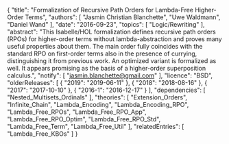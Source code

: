 {
    "title": "Formalization of Recursive Path Orders for Lambda-Free Higher-Order Terms",
    "authors": [
        "Jasmin Christian Blanchette",
        "Uwe Waldmann",
        "Daniel Wand"
    ],
    "date": "2016-09-23",
    "topics": [
        "Logic/Rewriting"
    ],
    "abstract": "This Isabelle/HOL formalization defines recursive path orders (RPOs) for higher-order terms without lambda-abstraction and proves many useful properties about them. The main order fully coincides with the standard RPO on first-order terms also in the presence of currying, distinguishing it from previous work. An optimized variant is formalized as well. It appears promising as the basis of a higher-order superposition calculus.",
    "notify": [
        "jasmin.blanchette@gmail.com"
    ],
    "licence": "BSD",
    "olderReleases": [
        {
            "2019": "2019-06-11"
        },
        {
            "2018": "2018-08-16"
        },
        {
            "2017": "2017-10-10"
        },
        {
            "2016-1": "2016-12-17"
        }
    ],
    "dependencies": [
        "Nested_Multisets_Ordinals"
    ],
    "theories": [
        "Extension_Orders",
        "Infinite_Chain",
        "Lambda_Encoding",
        "Lambda_Encoding_RPO",
        "Lambda_Free_RPOs",
        "Lambda_Free_RPO_App",
        "Lambda_Free_RPO_Optim",
        "Lambda_Free_RPO_Std",
        "Lambda_Free_Term",
        "Lambda_Free_Util"
    ],
    "relatedEntries": [
        "Lambda_Free_KBOs"
    ]
}